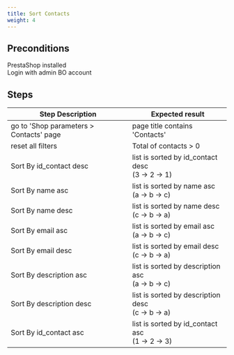 ```yaml
---
title: Sort Contacts
weight: 4
---
```


## Preconditions

PrestaShop installed\
Login with admin BO account
## Steps
| Step Description | Expected result |
| ----- | ----- |
| go to 'Shop parameters > Contacts' page | page title contains 'Contacts' |
| reset all filters | Total of contacts > 0 |
| Sort By id_contact desc | list is sorted by id_contact desc<br>(3 -> 2 -> 1) |
| Sort By name asc | list is sorted by name asc<br>(a -> b -> c) |
| Sort By name desc | list is sorted by name desc<br>(c -> b -> a) |
| Sort By email asc | list is sorted by email asc<br>(a -> b -> c) |
| Sort By email desc | list is sorted by email desc<br>(c -> b -> a) |
| Sort By description asc | list is sorted by description asc<br>(a -> b -> c) |
| Sort By description desc | list is sorted by description desc<br>(c -> b -> a) |
| Sort By id_contact asc | list is sorted by id_contact asc<br>(1 -> 2 -> 3) |
